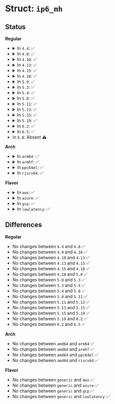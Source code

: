 # Struct: <code>ip6_mh</code>

## Status
<b>Regular</b>
<ul>
<li>
<details>
<summary>In <code>4.4</code>: ✅</summary>

```c
struct ip6_mh {
    __u8 ip6mh_proto;
    __u8 ip6mh_hdrlen;
    __u8 ip6mh_type;
    __u8 ip6mh_reserved;
    __u16 ip6mh_cksum;
    __u8 data[0];
};
```
</details>
</li>
<li>
<details>
<summary>In <code>4.8</code>: ✅</summary>

```c
struct ip6_mh {
    __u8 ip6mh_proto;
    __u8 ip6mh_hdrlen;
    __u8 ip6mh_type;
    __u8 ip6mh_reserved;
    __u16 ip6mh_cksum;
    __u8 data[0];
};
```
</details>
</li>
<li>
<details>
<summary>In <code>4.10</code>: ✅</summary>

```c
struct ip6_mh {
    __u8 ip6mh_proto;
    __u8 ip6mh_hdrlen;
    __u8 ip6mh_type;
    __u8 ip6mh_reserved;
    __u16 ip6mh_cksum;
    __u8 data[0];
};
```
</details>
</li>
<li>
<details>
<summary>In <code>4.13</code>: ✅</summary>

```c
struct ip6_mh {
    __u8 ip6mh_proto;
    __u8 ip6mh_hdrlen;
    __u8 ip6mh_type;
    __u8 ip6mh_reserved;
    __u16 ip6mh_cksum;
    __u8 data[0];
};
```
</details>
</li>
<li>
<details>
<summary>In <code>4.15</code>: ✅</summary>

```c
struct ip6_mh {
    __u8 ip6mh_proto;
    __u8 ip6mh_hdrlen;
    __u8 ip6mh_type;
    __u8 ip6mh_reserved;
    __u16 ip6mh_cksum;
    __u8 data[0];
};
```
</details>
</li>
<li>
<details>
<summary>In <code>4.18</code>: ✅</summary>

```c
struct ip6_mh {
    __u8 ip6mh_proto;
    __u8 ip6mh_hdrlen;
    __u8 ip6mh_type;
    __u8 ip6mh_reserved;
    __u16 ip6mh_cksum;
    __u8 data[0];
};
```
</details>
</li>
<li>
<details>
<summary>In <code>5.0</code>: ✅</summary>

```c
struct ip6_mh {
    __u8 ip6mh_proto;
    __u8 ip6mh_hdrlen;
    __u8 ip6mh_type;
    __u8 ip6mh_reserved;
    __u16 ip6mh_cksum;
    __u8 data[0];
};
```
</details>
</li>
<li>
<details>
<summary>In <code>5.3</code>: ✅</summary>

```c
struct ip6_mh {
    __u8 ip6mh_proto;
    __u8 ip6mh_hdrlen;
    __u8 ip6mh_type;
    __u8 ip6mh_reserved;
    __u16 ip6mh_cksum;
    __u8 data[0];
};
```
</details>
</li>
<li>
<details>
<summary>In <code>5.4</code>: ✅</summary>

```c
struct ip6_mh {
    __u8 ip6mh_proto;
    __u8 ip6mh_hdrlen;
    __u8 ip6mh_type;
    __u8 ip6mh_reserved;
    __u16 ip6mh_cksum;
    __u8 data[0];
};
```
</details>
</li>
<li>
<details>
<summary>In <code>5.8</code>: ✅</summary>

```c
struct ip6_mh {
    __u8 ip6mh_proto;
    __u8 ip6mh_hdrlen;
    __u8 ip6mh_type;
    __u8 ip6mh_reserved;
    __u16 ip6mh_cksum;
    __u8 data[0];
};
```
</details>
</li>
<li>
<details>
<summary>In <code>5.11</code>: ✅</summary>

```c
struct ip6_mh {
    __u8 ip6mh_proto;
    __u8 ip6mh_hdrlen;
    __u8 ip6mh_type;
    __u8 ip6mh_reserved;
    __u16 ip6mh_cksum;
    __u8 data[0];
};
```
</details>
</li>
<li>
<details>
<summary>In <code>5.13</code>: ✅</summary>

```c
struct ip6_mh {
    __u8 ip6mh_proto;
    __u8 ip6mh_hdrlen;
    __u8 ip6mh_type;
    __u8 ip6mh_reserved;
    __u16 ip6mh_cksum;
    __u8 data[0];
};
```
</details>
</li>
<li>
<details>
<summary>In <code>5.15</code>: ✅</summary>

```c
struct ip6_mh {
    __u8 ip6mh_proto;
    __u8 ip6mh_hdrlen;
    __u8 ip6mh_type;
    __u8 ip6mh_reserved;
    __u16 ip6mh_cksum;
    __u8 data[0];
};
```
</details>
</li>
<li>
<details>
<summary>In <code>5.19</code>: ✅</summary>

```c
struct ip6_mh {
    __u8 ip6mh_proto;
    __u8 ip6mh_hdrlen;
    __u8 ip6mh_type;
    __u8 ip6mh_reserved;
    __u16 ip6mh_cksum;
    __u8 data[0];
};
```
</details>
</li>
<li>
<details>
<summary>In <code>6.2</code>: ✅</summary>

```c
struct ip6_mh {
    __u8 ip6mh_proto;
    __u8 ip6mh_hdrlen;
    __u8 ip6mh_type;
    __u8 ip6mh_reserved;
    __u16 ip6mh_cksum;
    __u8 data[0];
};
```
</details>
</li>
<li>
<details>
<summary>In <code>6.5</code>: ✅</summary>

```c
struct ip6_mh {
    __u8 ip6mh_proto;
    __u8 ip6mh_hdrlen;
    __u8 ip6mh_type;
    __u8 ip6mh_reserved;
    __u16 ip6mh_cksum;
    __u8 data[0];
};
```
</details>
</li>
<li>
In <code>6.8</code>: Absent ⚠️
</li>
</ul>
<b>Arch</b>
<ul>
<li>
<details>
<summary>In <code>arm64</code>: ✅</summary>

```c
struct ip6_mh {
    __u8 ip6mh_proto;
    __u8 ip6mh_hdrlen;
    __u8 ip6mh_type;
    __u8 ip6mh_reserved;
    __u16 ip6mh_cksum;
    __u8 data[0];
};
```
</details>
</li>
<li>
<details>
<summary>In <code>armhf</code>: ✅</summary>

```c
struct ip6_mh {
    __u8 ip6mh_proto;
    __u8 ip6mh_hdrlen;
    __u8 ip6mh_type;
    __u8 ip6mh_reserved;
    __u16 ip6mh_cksum;
    __u8 data[0];
};
```
</details>
</li>
<li>
<details>
<summary>In <code>ppc64el</code>: ✅</summary>

```c
struct ip6_mh {
    __u8 ip6mh_proto;
    __u8 ip6mh_hdrlen;
    __u8 ip6mh_type;
    __u8 ip6mh_reserved;
    __u16 ip6mh_cksum;
    __u8 data[0];
};
```
</details>
</li>
<li>
<details>
<summary>In <code>riscv64</code>: ✅</summary>

```c
struct ip6_mh {
    __u8 ip6mh_proto;
    __u8 ip6mh_hdrlen;
    __u8 ip6mh_type;
    __u8 ip6mh_reserved;
    __u16 ip6mh_cksum;
    __u8 data[0];
};
```
</details>
</li>
</ul>
<b>Flavor</b>
<ul>
<li>
<details>
<summary>In <code>aws</code>: ✅</summary>

```c
struct ip6_mh {
    __u8 ip6mh_proto;
    __u8 ip6mh_hdrlen;
    __u8 ip6mh_type;
    __u8 ip6mh_reserved;
    __u16 ip6mh_cksum;
    __u8 data[0];
};
```
</details>
</li>
<li>
<details>
<summary>In <code>azure</code>: ✅</summary>

```c
struct ip6_mh {
    __u8 ip6mh_proto;
    __u8 ip6mh_hdrlen;
    __u8 ip6mh_type;
    __u8 ip6mh_reserved;
    __u16 ip6mh_cksum;
    __u8 data[0];
};
```
</details>
</li>
<li>
<details>
<summary>In <code>gcp</code>: ✅</summary>

```c
struct ip6_mh {
    __u8 ip6mh_proto;
    __u8 ip6mh_hdrlen;
    __u8 ip6mh_type;
    __u8 ip6mh_reserved;
    __u16 ip6mh_cksum;
    __u8 data[0];
};
```
</details>
</li>
<li>
<details>
<summary>In <code>lowlatency</code>: ✅</summary>

```c
struct ip6_mh {
    __u8 ip6mh_proto;
    __u8 ip6mh_hdrlen;
    __u8 ip6mh_type;
    __u8 ip6mh_reserved;
    __u16 ip6mh_cksum;
    __u8 data[0];
};
```
</details>
</li>
</ul>

## Differences
<b>Regular</b>
<ul>
<li>
No changes between <code>4.4</code> and <code>4.8</code> ✅
</li>
<li>
No changes between <code>4.8</code> and <code>4.10</code> ✅
</li>
<li>
No changes between <code>4.10</code> and <code>4.13</code> ✅
</li>
<li>
No changes between <code>4.13</code> and <code>4.15</code> ✅
</li>
<li>
No changes between <code>4.15</code> and <code>4.18</code> ✅
</li>
<li>
No changes between <code>4.18</code> and <code>5.0</code> ✅
</li>
<li>
No changes between <code>5.0</code> and <code>5.3</code> ✅
</li>
<li>
No changes between <code>5.3</code> and <code>5.4</code> ✅
</li>
<li>
No changes between <code>5.4</code> and <code>5.8</code> ✅
</li>
<li>
No changes between <code>5.8</code> and <code>5.11</code> ✅
</li>
<li>
No changes between <code>5.11</code> and <code>5.13</code> ✅
</li>
<li>
No changes between <code>5.13</code> and <code>5.15</code> ✅
</li>
<li>
No changes between <code>5.15</code> and <code>5.19</code> ✅
</li>
<li>
No changes between <code>5.19</code> and <code>6.2</code> ✅
</li>
<li>
No changes between <code>6.2</code> and <code>6.5</code> ✅
</li>
</ul>
<b>Arch</b>
<ul>
<li>
No changes between <code>amd64</code> and <code>arm64</code> ✅
</li>
<li>
No changes between <code>amd64</code> and <code>armhf</code> ✅
</li>
<li>
No changes between <code>amd64</code> and <code>ppc64el</code> ✅
</li>
<li>
No changes between <code>amd64</code> and <code>riscv64</code> ✅
</li>
</ul>
<b>Flavor</b>
<ul>
<li>
No changes between <code>generic</code> and <code>aws</code> ✅
</li>
<li>
No changes between <code>generic</code> and <code>azure</code> ✅
</li>
<li>
No changes between <code>generic</code> and <code>gcp</code> ✅
</li>
<li>
No changes between <code>generic</code> and <code>lowlatency</code> ✅
</li>
</ul>
